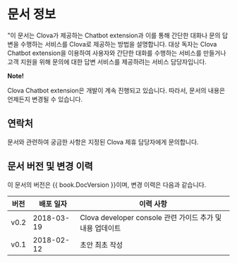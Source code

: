 # 문서 정보
"이 문서는 Clova가 제공하는 Chatbot extension과 이를 통해 간단한 대화나 문의 답변을 수행하는 서비스를 Clova로 제공하는 방법을 설명합니다. 대상 독자는 Clova Chatbot extension을 이용하여 사용자와 간단한 대화를 수행하는 서비스를 만들거나 고객 지원을 위해 문의에 대한 답변 서비스를 제공하려는 서비스 담당자입니다.

<div class="note">
  <p><strong>Note!</strong></p>
  <p>Clova Chatbot extension은 개발이 계속 진행되고 있습니다. 따라서, 문서의 내용은 언제든지 변경될 수 있습니다.</p>
</div>

## 연락처
문서와 관련하여 궁금한 사항은 지정된 Clova 제휴 담당자에게 문의합니다.

## 문서 버전 및 변경 이력

이 문서의 버전은 {{ book.DocVersion }}이며, 변경 이력은 다음과 같습니다.

| 버전 | 배포 일자 | 이력 사항                               |
|----|--------|----------------------------------------|
| v0.2 | 2018-03-19 | Clova developer console 관련 가이드 추가 및 내용 업데이트 |
| v0.1 | 2018-02-12 | 초안 최초 작성                       |
